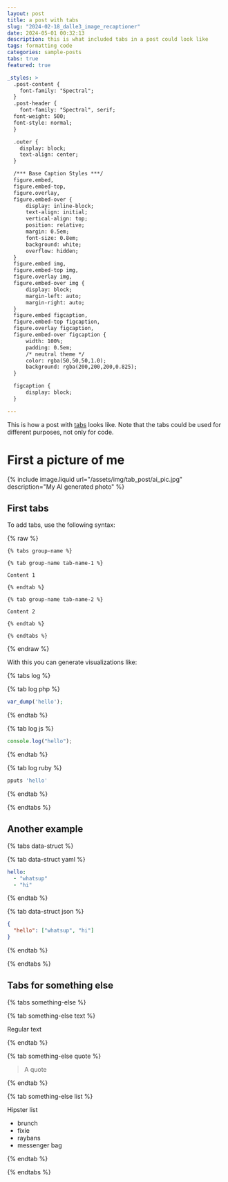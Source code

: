 ```yaml
---
layout: post
title: a post with tabs
slug: "2024-02-18_dalle3_image_recaptioner"
date: 2024-05-01 00:32:13
description: this is what included tabs in a post could look like
tags: formatting code
categories: sample-posts
tabs: true
featured: true

_styles: >
  .post-content {
    font-family: "Spectral";
  }
  .post-header {
    font-family: "Spectral", serif;
  font-weight: 500;
  font-style: normal;
  }

  .outer {
    display: block;
    text-align: center;
  }

  /*** Base Caption Styles ***/
  figure.embed,
  figure.embed-top,
  figure.overlay,
  figure.embed-over {
      display: inline-block;
      text-align: initial;
      vertical-align: top;
      position: relative;
      margin: 0.5em;
      font-size: 0.8em;
      background: white;
      overflow: hidden;
  }
  figure.embed img,
  figure.embed-top img,
  figure.overlay img,
  figure.embed-over img {
      display: block;
      margin-left: auto;
      margin-right: auto;
  }
  figure.embed figcaption,
  figure.embed-top figcaption,
  figure.overlay figcaption,
  figure.embed-over figcaption {
      width: 100%;
      padding: 0.5em;
      /* neutral theme */
      color: rgba(50,50,50,1.0);
      background: rgba(200,200,200,0.825);
  }

  figcaption {
      display: block;
  }

---
```


This is how a post with [tabs](https://github.com/Ovski4/jekyll-tabs) looks like. Note that the tabs could be used for different purposes, not only for code.

# First a picture of me

{% include image.liquid url="/assets/img/tab_post/ai_pic.jpg" description="My AI generated photo" %}

## First tabs

To add tabs, use the following syntax:

{% raw %}

```liquid
{% tabs group-name %}

{% tab group-name tab-name-1 %}

Content 1

{% endtab %}

{% tab group-name tab-name-2 %}

Content 2

{% endtab %}

{% endtabs %}
```

{% endraw %}

With this you can generate visualizations like:

{% tabs log %}

{% tab log php %}

```php
var_dump('hello');
```

{% endtab %}

{% tab log js %}

```javascript
console.log("hello");
```

{% endtab %}

{% tab log ruby %}

```javascript
pputs 'hello'
```

{% endtab %}

{% endtabs %}

## Another example

{% tabs data-struct %}

{% tab data-struct yaml %}

```yaml
hello:
  - "whatsup"
  - "hi"
```

{% endtab %}

{% tab data-struct json %}

```json
{
  "hello": ["whatsup", "hi"]
}
```

{% endtab %}

{% endtabs %}

## Tabs for something else

{% tabs something-else %}

{% tab something-else text %}

Regular text

{% endtab %}

{% tab something-else quote %}

> A quote

{% endtab %}

{% tab something-else list %}

Hipster list

- brunch
- fixie
- raybans
- messenger bag

{% endtab %}

{% endtabs %}
